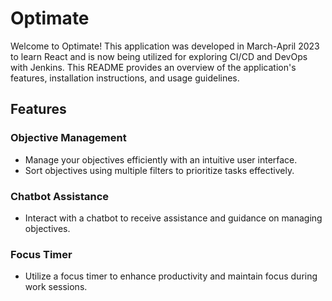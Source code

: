 # Optimate

Welcome to Optimate! This application was developed in March-April 2023 to learn React and is now being utilized for exploring CI/CD and DevOps with Jenkins. This README provides an overview of the application's features, installation instructions, and usage guidelines.

## Features

### Objective Management
- Manage your objectives efficiently with an intuitive user interface.
- Sort objectives using multiple filters to prioritize tasks effectively.

### Chatbot Assistance
- Interact with a chatbot to receive assistance and guidance on managing objectives.

### Focus Timer
- Utilize a focus timer to enhance productivity and maintain focus during work sessions.


